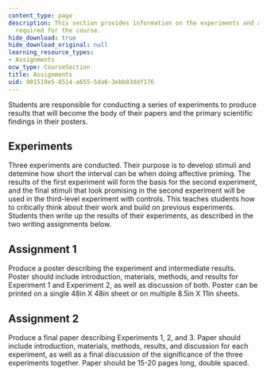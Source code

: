 ```yaml
---
content_type: page
description: This section provides information on the experiments and assignments
  required for the course.
hide_download: true
hide_download_original: null
learning_resource_types:
- Assignments
ocw_type: CourseSection
title: Assignments
uid: 901519e5-8514-a655-5da6-3ebb03ddf176
---
```


Students are responsible for conducting a series of experiments to produce results that will become the body of their papers and the primary scientific findings in their posters.

Experiments
-----------

Three experiments are conducted. Their purpose is to develop stimuli and detemine how short the interval can be when doing affective priming. The results of the first experiment will form the basis for the second experiment, and the final stimuli that look promising in the second experiment will be used in the third-level experiment with controls. This teaches students how to critically think about their work and build on previous experiments. Students then write up the results of their experiments, as described in the two writing assignments below.

Assignment 1
------------

Produce a poster describing the experiment and intermediate results. Poster should include introduction, materials, methods, and results for Experiment 1 and Experiment 2, as well as discussion of both. Poster can be printed on a single 48in X 48in sheet or on multiple 8.5in X 11in sheets.

Assignment 2
------------

Produce a final paper describing Experiments 1, 2, and 3. Paper should include introduction, materials, methods, results, and discussion for each experiment, as well as a final discussion of the significance of the three experiments together. Paper should be 15-20 pages long, double spaced.